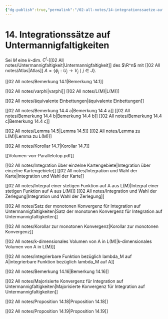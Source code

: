 ```yaml
---
{"dg-publish":true,"permalink":"/02-all-notes/14-integrationssaetze-auf-untermannigfaltigkeiten/","dgHomeLink":true,"dgPassFrontmatter":false}
---
```


# 14. Integrationssätze auf Untermannigfaltigkeiten
Sei $M$ eine $k$-dim. $C^l$-[[02 All notes/Untermannigfaltigkeit|Untermannigfaltigkeit]] des $\R^n$ mit [[02 All notes/Atlas|Atlas]] $A=\{\phi_j:U_j\to V_j\mid j\in J\}$. 

[[02 All notes/Bemerkung 14.1|Bemerkung 14.1]]

[[02 All notes/varphi|varphi]]
[[02 All notes/L(M)|L(M)]]

[[02 All notes/äquivalente Einbettungen|äquivalente Einbettungen]]

[[02 All notes/Bemerkung 14.4 a|Bemerkung 14.4 a]]
[[02 All notes/Bemerkung 14.4 b|Bemerkung 14.4 b]]
[[02 All notes/Bemerkung 14.4 c|Bemerkung 14.4 c]]

[[02 All notes/Lemma 14.5|Lemma 14.5]]
[[02 All notes/Lemma zu L(M)|Lemma zu L(M)]]

[[02 All notes/Korollar 14.7|Korollar 14.7]]

[[Volumen-von-Parallelotop.pdf]]

[[02 All notes/Integration über einzelne Kartengebiete|Integration über einzelne Kartengebiete]]
[[02 All notes/Integration und Wahl der Karte|Integration und Wahl der Karte]]

[[02 All notes/Integral einer stetigen Funktion auf A aus L(M)|Integral einer stetigen Funktion auf A aus L(M)]]
[[02 All notes/Integration und Wahl der Zerlegung|Integration und Wahl der Zerlegung]]

[[02 All notes/Satz der monotonen Konvergenz für Integration auf Untermannigfaltigkeiten|Satz der monotonen Konvergenz für Integration auf Untermannigfaltigkeiten]]

[[02 All notes/Korollar zur monotonen Konvergenz|Korollar zur monotonen Konvergenz]]

[[02 All notes/k-dimensionales Volumen von A in L(M)|k-dimensionales Volumen von A in L(M)]]

[[02 All notes/integrierbare Funktion bezüglich lambda_M auf A|integrierbare Funktion bezüglich lambda_M auf A]]

[[02 All notes/Bemerkung 14.16|Bemerkung 14.16]]

[[02 All notes/Majorisierte Konvergenz für Integration auf Untermannigfaltigkeiten|Majorisierte Konvergenz für Integration auf Untermannigfaltigkeiten]]

[[02 All notes/Proposition 14.18|Proposition 14.18]]

[[02 All notes/Proposition 14.19|Proposition 14.19]]

